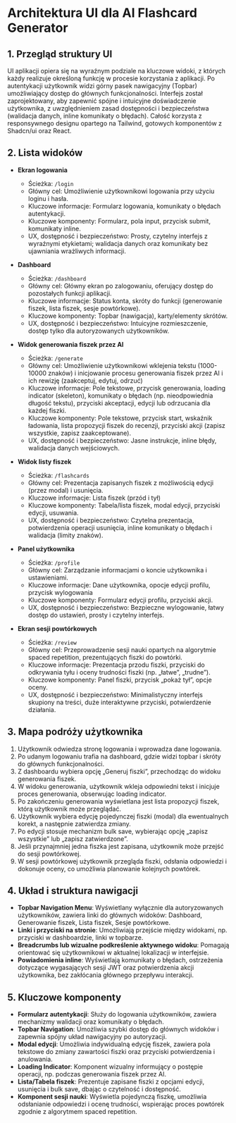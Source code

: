# Architektura UI dla AI Flashcard Generator

## 1. Przegląd struktury UI

UI aplikacji opiera się na wyraźnym podziale na kluczowe widoki, z których każdy realizuje określoną funkcję w procesie korzystania z aplikacji. Po autentykacji użytkownik widzi górny pasek nawigacyjny (Topbar) umożliwiający dostęp do głównych funkcjonalności. Interfejs został zaprojektowany, aby zapewnić spójne i intuicyjne doświadczenie użytkownika, z uwzględnieniem zasad dostępności i bezpieczeństwa (walidacja danych, inline komunikaty o błędach). Całość korzysta z responsywnego designu opartego na Tailwind, gotowych komponentów z Shadcn/ui oraz React.

## 2. Lista widoków

- **Ekran logowania**

  - Ścieżka: `/login`
  - Główny cel: Umożliwienie użytkownikowi logowania przy użyciu loginu i hasła.
  - Kluczowe informacje: Formularz logowania, komunikaty o błędach autentykacji.
  - Kluczowe komponenty: Formularz, pola input, przycisk submit, komunikaty inline.
  - UX, dostępność i bezpieczeństwo: Prosty, czytelny interfejs z wyraźnymi etykietami; walidacja danych oraz komunikaty bez ujawniania wrażliwych informacji.

- **Dashboard**

  - Ścieżka: `/dashboard`
  - Główny cel: Główny ekran po zalogowaniu, oferujący dostęp do pozostałych funkcji aplikacji.
  - Kluczowe informacje: Status konta, skróty do funkcji (generowanie fiszek, lista fiszek, sesje powtórkowe).
  - Kluczowe komponenty: Topbar (nawigacja), karty/elementy skrótów.
  - UX, dostępność i bezpieczeństwo: Intuicyjne rozmieszczenie, dostęp tylko dla autoryzowanych użytkowników.

- **Widok generowania fiszek przez AI**

  - Ścieżka: `/generate`
  - Główny cel: Umożliwienie użytkownikowi wklejenia tekstu (1000-10000 znaków) i inicjowanie procesu generowania fiszek przez AI i ich rewizję (zaakceptuj, edytuj, odrzuć)
  - Kluczowe informacje: Pole tekstowe, przycisk generowania, loading indicator (skeleton), komunikaty o błędach (np. nieodpowiednia długość tekstu), przyciski akceptacji, edycji lub odrzucania dla każdej fiszki.
  - Kluczowe komponenty: Pole tekstowe, przycisk start, wskaźnik ładowania, lista propozycji fiszek do recenzji, przyciski akcji (zapisz wszystkie, zapisz zaakceptowane).
  - UX, dostępność i bezpieczeństwo: Jasne instrukcje, inline błędy, walidacja danych wejściowych.

- **Widok listy fiszek**

  - Ścieżka: `/flashcards`
  - Główny cel: Prezentacja zapisanych fiszek z możliwością edycji (przez modal) i usunięcia.
  - Kluczowe informacje: Lista fiszek (przód i tył)
  - Kluczowe komponenty: Tabela/lista fiszek, modal edycji, przyciski edycji, usuwania.
  - UX, dostępność i bezpieczeństwo: Czytelna prezentacja, potwierdzenia operacji usunięcia, inline komunikaty o błędach i walidacja (limity znaków).

- **Panel użytkownika**

  - Ścieżka: `/profile`
  - Główny cel: Zarządzanie informacjami o koncie użytkownika i ustawieniami.
  - Kluczowe informacje: Dane użytkownika, opocje edycji profilu, przycisk wylogowania
  - Kluczowe komponenty: Formularz edycji profilu, przyciski akcji.
  - UX, dostępność i bezpieczeństwo: Bezpieczne wylogowanie, łatwy dostęp do ustawień, prosty i czytelny interfejs.

- **Ekran sesji powtórkowych**
  - Ścieżka: `/review`
  - Główny cel: Przeprowadzenie sesji nauki opartych na algorytmie spaced repetition, prezentujących fiszki do powtórki.
  - Kluczowe informacje: Prezentacja przodu fiszki, przyciski do odkrywania tyłu i oceny trudności fiszki (np. „łatwe”, „trudne”).
  - Kluczowe komponenty: Panel fiszki, przycisk „pokaż tył”, opcje oceny.
  - UX, dostępność i bezpieczeństwo: Minimalistyczny interfejs skupiony na treści, duże interaktywne przyciski, potwierdzenie działania.

## 3. Mapa podróży użytkownika

1. Użytkownik odwiedza stronę logowania i wprowadza dane logowania.
2. Po udanym logowaniu trafia na dashboard, gdzie widzi topbar i skróty do głównych funkcjonalności.
3. Z dashboardu wybiera opcję „Generuj fiszki”, przechodząc do widoku generowania fiszek.
4. W widoku generowania, użytkownik wkleja odpowiedni tekst i inicjuje proces generowania, obserwując loading indicator.
5. Po zakończeniu generowania wyświetlana jest lista propozycji fiszek, którą użytkownik może przeglądać.
6. Użytkownik wybiera edycję pojedynczej fiszki (modal) dla ewentualnych korekt, a następnie zatwierdza zmiany.
7. Po edycji stosuje mechanizm bulk save, wybierając opcję „zapisz wszystkie” lub „zapisz zatwierdzone”.
8. Jeśli przynajmniej jedna fiszka jest zapisana, użytkownik może przejść do sesji powtórkowej.
9. W sesji powtórkowej użytkownik przegląda fiszki, odsłania odpowiedzi i dokonuje oceny, co umożliwia planowanie kolejnych powtórek.

## 4. Układ i struktura nawigacji

- **Topbar Navigation Menu**: Wyświetlany wyłącznie dla autoryzowanych użytkowników, zawiera linki do głównych widoków: Dashboard, Generowanie fiszek, Lista fiszek, Sesje powtórkowe.
- **Linki i przyciski na stronie**: Umożliwiają przejście między widokami, np. przyciski w dashboardzie, linki w topbarze.
- **Breadcrumbs lub wizualne podkreślenie aktywnego widoku**: Pomagają orientować się użytkownikowi w aktualnej lokalizacji w interfejsie.
- **Powiadomienia inline**: Wyświetlają komunikaty o błędach, ostrzeżenia dotyczące wygasających sesji JWT oraz potwierdzenia akcji użytkownika, bez zakłócania głównego przepływu interakcji.

## 5. Kluczowe komponenty

- **Formularz autentykacji**: Służy do logowania użytkowników, zawiera mechanizmy walidacji oraz komunikaty o błędach.
- **Topbar Navigation**: Umożliwia szybki dostęp do głównych widoków i zapewnia spójny układ nawigacyjny po autoryzacji.
- **Modal edycji**: Umożliwia indywidualną edycję fiszek, zawiera pola tekstowe do zmiany zawartości fiszki oraz przyciski potwierdzenia i anulowania.
- **Loading Indicator**: Komponent wizualny informujący o postępie operacji, np. podczas generowania fiszek przez AI.
- **Lista/Tabela fiszek**: Prezentuje zapisane fiszki z opcjami edycji, usunięcia i bulk save, dbając o czytelność i dostępność.
- **Komponent sesji nauki**: Wyświetla pojedynczą fiszkę, umożliwia odsłanianie odpowiedzi i ocenę trudności, wspierając proces powtórek zgodnie z algorytmem spaced repetition.
